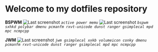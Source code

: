 # Welcome to my dotfiles repository

**BSPWM** 
![Last screenshot](https://raw.githubusercontent.com/GhostKraft/dotfiles/master/screenshot/bspwm/ws-bspwm.png)
*`active power memu`*
![Last screenshot](https://raw.githubusercontent.com/GhostKraft/dotfiles/master/screenshot/bspwm/power-menu-polybar.png)
*`bspwm sxhkd polybar dmenu pcmanfm rxvt-unicode dunst ranger gsimplecal mpd mpc ncmpcpp`*

**JWM** 
![Last screenshot](https://raw.githubusercontent.com/GhostKraft/dotfiles/master/screenshot/JWM/JWM-vilol.png)
*`jwm gsimplecal xxkb volumeicon conky dmenu pcmanfm rxvt-unicode dunst ranger gsimplecal mpd mpc ncmpcpp `*
